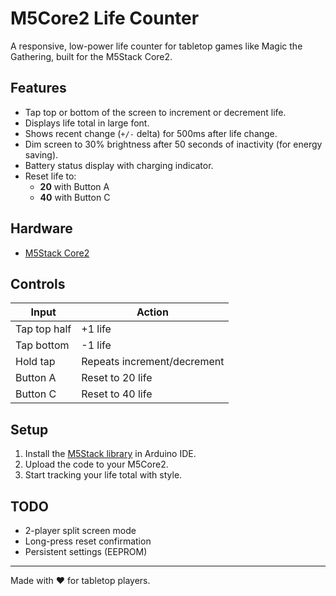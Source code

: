 # M5Core2 Life Counter

A responsive, low-power life counter for tabletop games like Magic the Gathering, built for the M5Stack Core2.

## Features

- Tap top or bottom of the screen to increment or decrement life.
- Displays life total in large font.
- Shows recent change (`+/-` delta) for 500ms after life change.
- Dim screen to 30% brightness after 50 seconds of inactivity (for energy saving).
- Battery status display with charging indicator.
- Reset life to:
  - **20** with Button A
  - **40** with Button C

## Hardware

- [M5Stack Core2](https://docs.m5stack.com/en/core/core2)

## Controls

| Input        | Action                         |
|--------------|--------------------------------|
| Tap top half | +1 life                        |
| Tap bottom   | -1 life                        |
| Hold tap     | Repeats increment/decrement    |
| Button A     | Reset to 20 life               |
| Button C     | Reset to 40 life               |

## Setup

1. Install the [M5Stack library](https://github.com/m5stack/M5Core2) in Arduino IDE.
2. Upload the code to your M5Core2.
3. Start tracking your life total with style.

## TODO

- 2-player split screen mode
- Long-press reset confirmation
- Persistent settings (EEPROM)

---

Made with ❤️ for tabletop players.

